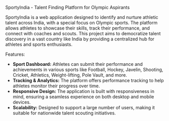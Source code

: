 SportyIndia - Talent Finding Platform for Olympic Aspirants

SportyIndia is a web application designed to identify and nurture athletic talent across India, with a special focus on Olympic sports. The platform allows athletes to showcase their skills, track their performance, and connect with coaches and scouts. This project aims to democratize talent discovery in a vast country like India by providing a centralized hub for athletes and sports enthusiasts.

Features:

- **Sport Dashboard:** Athletes can submit their performance and achievements in various sports like Football, Hockey, Javelin, Shooting, Cricket, Athletics, Weight-lifting, Pole Vault, and more.
- **Tracking & Analytics:** The platform offers performance tracking to help athletes monitor their progress over time.
- **Responsive Design:** The application is built with responsiveness in mind, ensuring a seamless experience on both desktop and mobile devices.
- **Scalability:** Designed to support a large number of users, making it suitable for nationwide talent scouting initiatives.



